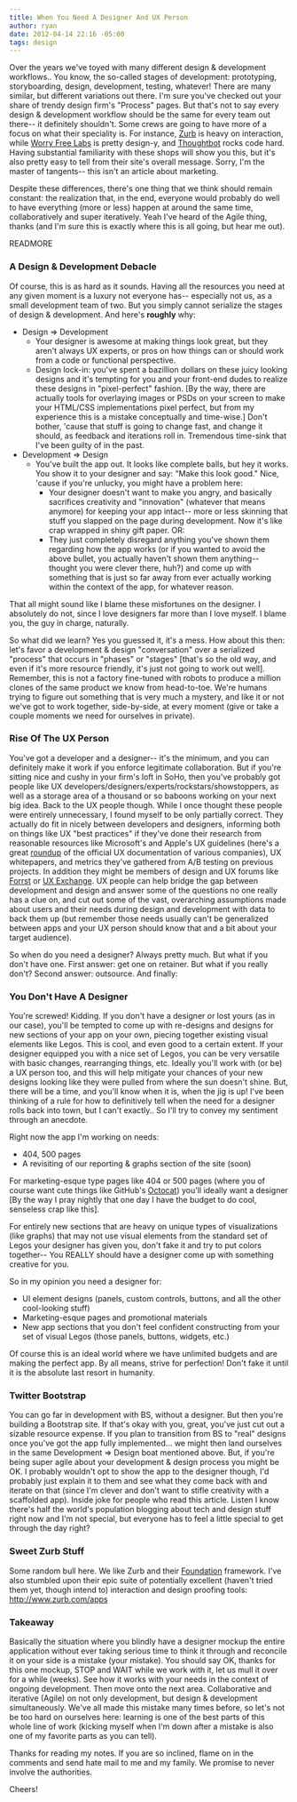 ```yaml
---
title: When You Need A Designer And UX Person
author: ryan
date: 2012-04-14 22:16 -05:00
tags: design
---
```


Over the years we've toyed with many different design & development workflows.. You know, the so-called stages of development: prototyping, storyboarding, design, development, testing, whatever! There are many similar, but different variations out there. I'm sure you've checked out your share of trendy design firm's "Process" pages. But that's not to say every design & development workflow should be the same for every team out there-- it definitely shouldn't. Some crews are going to have more of a focus on what their speciality is. For instance, [Zurb](http://www.zurb.com/) is heavy on interaction, while [Worry Free Labs](http://www.worryfreelabs.com/) is pretty design-y, and [Thoughtbot](http://thoughtbot.com/) rocks code hard. Having substantial familiarity with these shops will show you this, but it's also pretty easy to tell from their site's overall message. Sorry, I'm the master of tangents-- this isn't an article about marketing.

Despite these differences, there's one thing that we think should remain constant: the realization that, in the end, everyone would probably do well to have everything (more or less) happen at around the same time, collaboratively and super iteratively. Yeah I've heard of the Agile thing, thanks (and I'm sure this is exactly where this is all going, but hear me out).

READMORE

### A Design & Development Debacle

Of course, this is as hard as it sounds. Having all the resources you need at any given moment is a luxury not everyone has-- especially not us, as a small development team of two. But you simply cannot serialize the stages of design & development. And here's **roughly** why:

- Design => Development
  - Your designer is awesome at making things look great, but they aren't always UX experts, or pros on how things can or should work from a code or functional perspective.
  - Design lock-in: you've spent a bazillion dollars on these juicy looking designs and it's tempting for you and your front-end dudes to realize these designs in "pixel-perfect" fashion. \[By the way, there are actually tools for overlaying images or PSDs on your screen to make your HTML/CSS implementations pixel perfect, but from my experience this is a mistake conceptually and time-wise.\] Don't bother, 'cause that stuff is going to change fast, and change it should, as feedback and iterations roll in. Tremendous time-sink that I've been guilty of in the past.
- Development => Design
  - You've built the app out. It looks like complete balls, but hey it works. You show it to your designer and say: "Make this look good." Nice, 'cause if you're unlucky, you might have a problem here:
    - Your designer doesn't want to make you angry, and basically sacrifices creativity and "innovation" (whatever that means anymore) for keeping your app intact-- more or less skinning that stuff you slapped on the page during development. Now it's like crap wrapped in shiny gift paper. OR:
    - They just completely disregard anything you've shown them regarding how the app works (or if you wanted to avoid the above bullet, you actually haven't shown them anything-- thought you were clever there, huh?) and come up with something that is just so far away from ever actually working within the context of the app, for whatever reason.

That all might sound like I blame these misfortunes on the designer. I absolutely do not, since I love designers far more than I love myself. I blame you, the guy in charge, naturally.

So what did we learn? Yes you guessed it, it's a mess. How about this then: let's favor a development & design "conversation" over a serialized "process" that occurs in "phases" or "stages" \[that's so the old way, and even if it's more resource friendly, it's just not going to work out well\]. Remember, this is not a factory fine-tuned with robots to produce a million clones of the same product we know from head-to-toe. We're humans trying to figure out something that is very much a mystery, and like it or not we've got to work together, side-by-side, at every moment (give or take a couple moments we need for ourselves in private).

### Rise Of The UX Person

You've got a developer and a designer-- it's the minimum, and you can definitely make it work if you enforce legitimate collaboration. But if you're sitting nice and cushy in your firm's loft in SoHo, then you've probably got people like UX developers/designers/experts/rockstars/showstoppers, as well as a storage area of a thousand or so baboons working on your next big idea. Back to the UX people though. While I once thought these people were entirely unnecessary, I found myself to be only partially correct. They actually do fit in nicely between developers and designers, informing both on things like UX "best practices" if they've done their research from reasonable resources like Microsoft's and Apple's UX guidelines (here's a great [roundup](http://usabilitygeek.com/official-usability-user-experience-user-interface-guidelines-from-companies/) of the official UX documentation of various companies), UX whitepapers, and metrics they've gathered from A/B testing on previous projects. In addition they might be members of design and UX forums like [Forrst](http://forrst.com/) or [UX Exchange](http://ux.stackexchange.com/?tab=month). UX people can help bridge the gap between development and design and answer some of the questions no one really has a clue on, and cut out some of the vast, overarching assumptions made about users and their needs during design and development with data to back them up (but remember those needs usually can't be generalized between apps and your UX person should know that and a bit about your target audience).

So when do you need a designer? Always pretty much. But what if you don't have one. First answer: get one on retainer. But what if you really don't? Second answer: outsource. And finally:

### You Don't Have A Designer

You're screwed! Kidding. If you don't have a designer or lost yours (as in our case), you'll be tempted to come up with re-designs and designs for new sections of your app on your own, piecing together existing visual elements like Legos. This is cool, and even good to a certain extent. If your designer equipped you with a nice set of Legos, you can be very versatile with basic changes, rearranging things, etc. Ideally you'll work with (or be) a UX person too, and this will help mitigate your chances of your new designs looking like they were pulled from where the sun doesn't shine. But, there will be a time, and you'll know when it is, when the jig is up! I've been thinking of a rule for how to definitively tell when the need for a designer rolls back into town, but I can't exactly.. So I'll try to convey my sentiment through an anecdote.

Right now the app I'm working on needs:

- 404, 500 pages
- A revisiting of our reporting & graphs section of the site (soon)

For marketing-esque type pages like 404 or 500 pages (where you of course want cute things like GitHub's [Octocat](http://octodex.github.com/)) you'll ideally want a designer \[By the way I pray nightly that one day I have the budget to do cool, senseless crap like this\].

For entirely new sections that are heavy on unique types of visualizations (like graphs) that may not use visual elements from the standard set of Legos your designer has given you, don't fake it and try to put colors together-- You REALLY should have a designer come up with something creative for you.

So in my opinion you need a designer for:

- UI element designs (panels, custom controls, buttons, and all the other cool-looking stuff)
- Marketing-esque pages and promotional materials
- New app sections that you don't feel confident constructing from your set of visual Legos (those panels, buttons, widgets, etc.)

Of course this is an ideal world where we have unlimited budgets and are making the perfect app. By all means, strive for perfection! Don't fake it until it is the absolute last resort in humanity.

### Twitter Bootstrap

You can go far in development with BS, without a designer. But then you're building a Bootstrap site. If that's okay with you, great, you've just cut out a sizable resource expense. If you plan to transition from BS to "real" designs once you've got the app fully implemented... we might then land ourselves in the same Development => Design boat mentioned above. But, if you're being super agile about your development & design process you might be OK. I probably wouldn't opt to show the app to the designer though, I'd probably just explain it to them and see what they come back with and iterate on that (since I'm clever and don't want to stifle creativity with a scaffolded app). Inside joke for people who read this article. Listen I know there's half the world's population blogging about tech and design stuff right now and I'm not special, but everyone has to feel a little special to get through the day right?

### Sweet Zurb Stuff

Some random bull here. We like Zurb and their [Foundation](http://foundation.zurb.com/) framework. I've also stumbled upon their epic suite of potentially excellent (haven't tried them yet, though intend to) interaction and design proofing tools: <http://www.zurb.com/apps>

### Takeaway

Basically the situation where you blindly have a designer mockup the entire application without ever taking serious time to think it through and reconcile it on your side is a mistake (your mistake). You should say OK, thanks for this one mockup, STOP and WAIT while we work with it, let us mull it over for a while (weeks). See how it works with your needs in the context of ongoing development. Then move onto the next area. Collaborative and iterative (Agile) on not only development, but design & development simultaneously. We've all made this mistake many times before, so let's not be too hard on ourselves here: learning is one of the best parts of this whole line of work (kicking myself when I'm down after a mistake is also one of my favorite parts as you can tell).

Thanks for reading my notes. If you are so inclined, flame on in the comments and send hate mail to me and my family. We promise to never involve the authorities.

Cheers!
